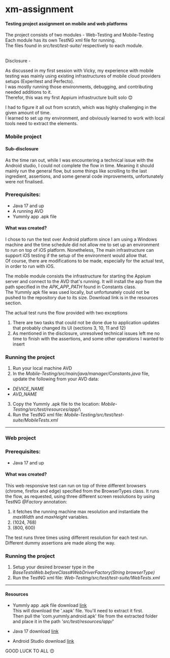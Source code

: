 # xm-assignment
#### Testing project assignment on mobile and web platforms
The project consists of two modules - Web-Testing and Mobile-Testing\
Each module has its own TestNG xml file for running.\
The files found in _src/test/test-suite/_ respectively to each module.

\
Disclosure -

As discussed in my first session with Vicky, my experience with mobile testing
was mainly using existing infrastructures of mobile cloud providers setups (Experitest and Perfecto).\
I was mostly running those environments, debugging, and contributing needed additions to it.\
Therefor, this was my first Appium infrastructure built solo 😊

I had to figure it all out from scratch, which was highly challenging in the given amount of time.\
I learned to set up my environment, and obviously learned to work with local tools need to extract
the elements.

### Mobile project

#### Sub-disclosure
As the time ran out, while I was encountering a technical issue with the Android studio, I could not complete the flow in time.
Meaning it should mainly run the general flow, but some things like scrolling to the last ingredient, assertions, and some general
code improvements, unfortunately were not finalised.

### Prerequisites:
* Java 17 and up
* A running AVD
* Yummly app .apk file

#### What was created?
I chose to run the test over Android platform since I am using a Windows machine and the time schedule did not allow me to set up an environment\
to run on top of iOS platform. Nonetheless, The main infrastructure can support iOS testing if the setup of the environment would allow that.\
Of course, there are modifications to be made, especially for the actual test, in order to run with iOS.

The mobile module consists the infrastructure for starting the Appium server and connect to the AVD that's running. It will install the app from the path
specified in the _APK_APP_PATH_ found in Constants class.\
The Yummly apk file was used locally, but unfortunately could not be pushed to the repository due to its size. Download link is in the resources section.

The actual test runs the flow provided with two exceptions
1. There are two tasks that could not be done due to application updates\
   that probably changed its UI (sections 3, 10, 11 and 12)
2. As mentioned in the disclosure, unresolved technical issues left me no\
   time to finish with the assertions, and some other operations I wanted to insert

### Running the project
1. Run your local machine AVD
2. In the _Mobile-Testing/src/main/java/manager/Constants.java_ file, update the following from your AVD data:
* *DEVICE_NAME*
* *AVD_NAME*

3. Copy the Yummly .apk file to the location: _Mobile-Testing/src/test/resources/app/_\
4. Run the TestNG xml file: _Mobile-Testing/src/test/test-suite/MobileTests.xml_

***
### Web project

### Prerequisites:
* Java 17 and up

#### What was created?
This web responsive test can run on top of three different browsers (chrome, firefox and edge) specified from the BrowserTypes class.
It runs the flow, as requested, using three different screen resolutions by using TestNG *@Factory* annotation:
1. it fetches the running machine max resolution and instantiate the
   *maxWidth* and *maxHeight* variables.
2. (1024, 768)
3. (800, 600)

The test runs three times using different resolution for each test run.
Different dummy assertions are made along the way.

### Running the project
1. Setup your desired browser type in the *BaseTestsWeb.beforeClass#_WebDriverFactory(String browserType)_*
2. Run the TestNG xml file: _Web-Testing/src/test/test-suite/WebTests.xml_

***

#### Resources
* Yummly app .apk file download [link](https://apkpure.net/yummly-recipes-cooking-tools/com.yummly.android/downloading)    
This will download the '.xapk' file. You'll need to extract it first.\
Then pull the 'com.yummly.android.apk' file from the extracted folder 
and place it in the path _'src/test/resources/app/'_

* Java 17 download [link](https://www.oracle.com/java/technologies/javase/jdk17-archive-downloads.html)
* Android Studio download [link](https://developer.android.com/studio)

GOOD LUCK TO ALL 😊 
